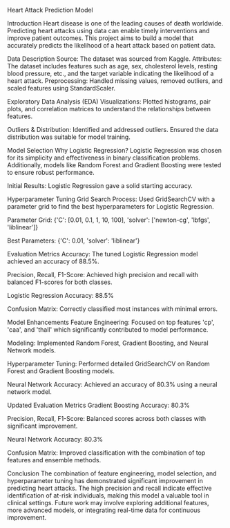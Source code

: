 Heart Attack Prediction Model

Introduction
Heart disease is one of the leading causes of death worldwide. Predicting heart attacks using data can enable timely interventions and improve patient outcomes. This project aims to build a model that accurately predicts the likelihood of a heart attack based on patient data.

Data Description
Source: The dataset was sourced from Kaggle. Attributes: The dataset includes features such as age, sex, cholesterol levels, resting blood pressure, etc., and the target variable indicating the likelihood of a heart attack. Preprocessing: Handled missing values, removed outliers, and scaled features using StandardScaler.

Exploratory Data Analysis (EDA)
Visualizations: Plotted histograms, pair plots, and correlation matrices to understand the relationships between features.

Outliers & Distribution: Identified and addressed outliers. Ensured the data distribution was suitable for model training.

Model Selection
Why Logistic Regression? Logistic Regression was chosen for its simplicity and effectiveness in binary classification problems. Additionally, models like Random Forest and Gradient Boosting were tested to ensure robust performance.

Initial Results: Logistic Regression gave a solid starting accuracy.

Hyperparameter Tuning
Grid Search Process: Used GridSearchCV with a parameter grid to find the best hyperparameters for Logistic Regression.

Parameter Grid: {'C': [0.01, 0.1, 1, 10, 100], 'solver': ['newton-cg', 'lbfgs', 'liblinear']}

Best Parameters: {'C': 0.01, 'solver': 'liblinear'}

Evaluation Metrics
Accuracy: The tuned Logistic Regression model achieved an accuracy of 88.5%.

Precision, Recall, F1-Score: Achieved high precision and recall with balanced F1-scores for both classes.

Logistic Regression Accuracy: 88.5%

Confusion Matrix: Correctly classified most instances with minimal errors.

Model Enhancements
Feature Engineering: Focused on top features 'cp', 'caa', and 'thall' which significantly contributed to model performance.

Modeling: Implemented Random Forest, Gradient Boosting, and Neural Network models.

Hyperparameter Tuning: Performed detailed GridSearchCV on Random Forest and Gradient Boosting models.

Neural Network Accuracy: Achieved an accuracy of 80.3% using a neural network model.

Updated Evaluation Metrics
Gradient Boosting Accuracy: 80.3%

Precision, Recall, F1-Score: Balanced scores across both classes with significant improvement.

Neural Network Accuracy: 80.3%

Confusion Matrix: Improved classification with the combination of top features and ensemble methods.

Conclusion
The combination of feature engineering, model selection, and hyperparameter tuning has demonstrated significant improvement in predicting heart attacks. The high precision and recall indicate effective identification of at-risk individuals, making this model a valuable tool in clinical settings. Future work may involve exploring additional features, more advanced models, or integrating real-time data for continuous improvement.
